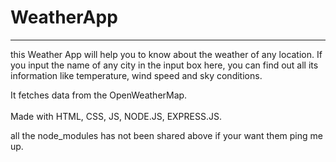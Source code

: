 # WeatherApp
<hr>
this Weather App will help you to know about the weather of any location.
If you input the name of any city in the input box here, you can find out all its information like temperature, wind speed and sky conditions.

It fetches data from the OpenWeatherMap.
<br>
<br>
Made with HTML, CSS, JS, NODE.JS, EXPRESS.JS.

all the node_modules has not been shared above if your want them ping me up.
